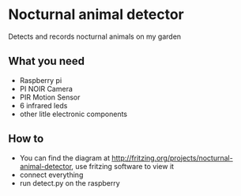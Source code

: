 # Nocturnal animal detector

Detects and records nocturnal animals on my garden

## What you need

* Raspberry pi
* PI NOIR Camera
* PIR Motion Sensor
* 6 infrared leds
* other litle electronic components

## How to

* You can find the diagram at http://fritzing.org/projects/nocturnal-animal-detector, use fritzing software to view it
* connect everything
* run detect.py on the raspberry
